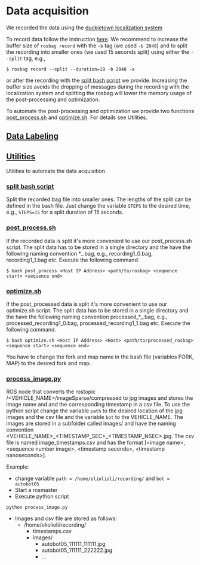 # Data acquisition 

We recorded the data using the [duckietown localization system](https://docs.duckietown.org/daffy/opmanual_autolab/out/autolab_localization.html)

To record data follow the instruction [here](https://docs.duckietown.org/daffy/opmanual_autolab/out/localization_demo.html). We recommend to increase the buffer size of `rosbag record` with the `-b` tag (we used `-b 2048`) and to split the recording into smaller ones (we used 15 seconds split) using either the `--split` tag, e.g.,

```
$ rosbag record --split --duration=10 -b 2048 -a
```

or after the recording with the [split bash script](https://github.com/duckietown-ethz/proj-lfi-ml/blob/master/data_acquisition/utils/rosbag_split.sh) we provide. Increasing the buffer size avoids the dropping of messages during the recording with the localization system and splitting the rosbag will lower the memory usage of the post-processing and optimization. 

To automate the post-processing and optimization we provide two functions [post_process.sh](https://github.com/duckietown-ethz/proj-lfi-ml/blob/master/data_acquisition/utils/post_process.sh) and [optimize.sh](https://github.com/duckietown-ethz/proj-lfi-ml/blob/master/data_acquisition/utils/optimize.sh). For details see Utilities.


## [Data Labeling](data_labeling)


## [Utilities](utils)

Utilities to automate the data acquisition

### [split bash script](https://github.com/duckietown-ethz/proj-lfi-ml/blob/master/data_acquisition/utils/rosbag_split.sh)
Split the recorded bag file into smaller ones. The lengths of the split can be defined in the bash file. Just change the variable `STEPS` to the desired time, e.g., `STEPS=15` for a split duration of 15 seconds.

### [post_process.sh](https://github.com/duckietown-ethz/proj-lfi-ml/blob/master/data_acquisition/utils/post_process.sh)
If the recorded data is split it's more convenient to use our post_process.sh script. The split data has to be stored in a single directory and the have the following naming convention *_<SEQUENCE NUMBER>.bag, e.g., recording1_0.bag, recording1_1.bag etc. Execute the following command.
```
$ bash post_process <Host IP Address> <path/to/rosbag> <sequence start> <sequence end>
```

### [optimize.sh](https://github.com/duckietown-ethz/proj-lfi-ml/blob/master/data_acquisition/utils/optimize.sh)
If the post_processed data is split it's more convenient to use our optimize.sh script. The split data has to be stored in a single directory and the have the following naming convention processed_*_<SEQUENCE NUMBER>.bag, e.g., processed_recording1_0.bag, processed_recording1_1.bag etc. Execute the following command.

```
$ bash optimize.sh <Host IP Address> <Host> <path/to/processed_rosbag> <sequence start> <sequence end>
```
You have to change the fork and map name in the bash file (variables FORK, MAP) to the desired fork and map.


### [process_image.py](https://github.com/duckietown-ethz/proj-lfi-ml/blob/master/data_acquisition/utils/process_image.py)
ROS node that converts the rostopic /<VEHICLE_NAME>/imageSparse/compressed to jpg images and stores the image name and and the corresponding timestamp in a csv file. To use the python script change the variable `path` to the desired location of the jpg images and the csv file and the variable `bot` to the VEHICLE_NAME. The images are stored in a subfolder called images/ and have the naming convention \<VEHICLE_NAME\>\_\<TIMESTAMP_SEC\>\_\<TIMESTAMP_NSEC\>.jpg. The csv file is named image_timestamps.csv and has the format \[\<image name\>, \<sequence number image\>, \<timestamp seconds\>, \<timestamp nanoseconds\>\].

Example:
* change variable `path = /home/oliolioli/recording/` and `bot = autobot05`
* Start a rosmaster
* Execute python script 
```
python process_image.py
```
* Images and csv file are stored as follows:
    + /home/oliolioli/recording/
        + timestamps.csv
        + images/
            + autobot05_111111_111111.jpg
            + autobot05_111111_222222.jpg
            + ...










